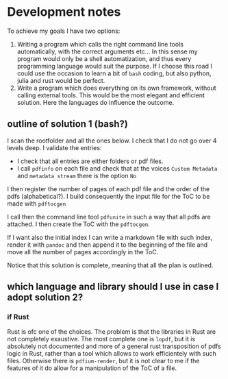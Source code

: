 # Development notes

To achieve my goals I have two options:

1. Writing a program which calls the right command line tools automatically, with the correct arguments etc... In this sense my program would only be a shell automatization, and thus every programming language would suit the purpose. If I choose this road I could use the occasion to learn a bit of `bash` coding, but also python, julia and rust would be perfect.
2. Write a program which does everything on its own framework, without calling external tools. This would be the most elegant and efficient solution. Here the languages do influence the outcome.

## outline of solution 1 (bash?)

I scan the rootfolder and all the ones below. I check that I do not go over 4 levels deep. I validate the entries:
- I check that all entries are either folders or pdf files.
- I call `pdfinfo` on each file and check that at the voices `Custom Metadata` and `metadata stream` there is the option `No`

I then register the number of pages of each pdf file and the order of the pdfs (alphabetical?). I build consequently the input file for the ToC to be made with `pdftocgen`

I call then the command line tool `pdfunite` in such a way that all pdfs are attached. I then create the ToC with the `pdftocgen`.

If I want also the initial index I can write a markdown file with such index, render it with `pandoc` and then append it to the beginning of the file and move all the number of pages accordingly in the ToC.

Notice that this solution is complete, meaning that all the plan is outlined.

## which language and library should I use in case I adopt solution 2?

### if Rust

Rust is ofc one of the choices. The problem is that the libraries in Rust are not completely exaustive. The most complete one is `lopdf`, but it is absolutely not documented and more of a general rust transposition of pdfs logic in Rust, rather than a tool which allows to work efficientely with such files. Otherwise there is `pdfium-render`, but it is not clear to me if the features of it do allow for a manipulation of the ToC of a file.

